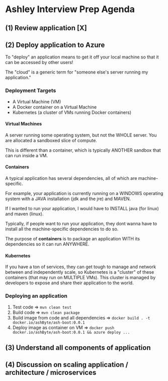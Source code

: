 # Ashley Interview Prep Agenda

## (1) Review application [X]
## (2) Deploy application to Azure

To "deploy" an application means to get it off your local machine so that it can be accessed by other users!

The "cloud" is a generic term for "someone else's server running my application."

### Deployment Targets

- A Virtual Machine (VM)
- A Docker container on a Virtual Machine
- Kubernetes (a cluster of VMs running Docker containers)

#### Virtual Machines

A server running some operating system, but not the WHOLE server. You are allocated a sandboxed slice of compute.

This is different than a container, which is typically ANOTHER sandbox that can run inside a VM.

#### Containers

A typical application has several dependencies, all of which are machine-specific.

For example, your application is currently running on a WINDOWS operating system with a JAVA installation (jdk and the jre) and MAVEN.

If I wanted to run your application, I would have to INSTALL java (for linux) and maven (linux).

Typically, if people want to run your application, they dont wanna have to install all the machine-specific dependencies to do so.

The purpose of **containers** is to package an application WITH its dependencies so it can run ANYWHERE.

#### Kubernetes

If you have a ton of services, they can get tough to manage and network between and independently scale, so Kubernetes is a "cluster" of these containers
(that may run on MULTIPLE VMs). This cluster is managed by developers to expose and share their application to the world.

### Deploying an application

1. Test code => `mvn clean test`
2. Build code => `mvn clean package`
3. Build image from code and all dependencies => `docker build . -t docker.io/ashByte/ash-boot:0.0.1`
4. Deploy image as container on VM => `docker push docker.io/ashByte/ash-boot:0.0.1 && azure deploy ...`

## (3) Understand all components of application

## (4) Discussion on scaling application / architecture / microservices

